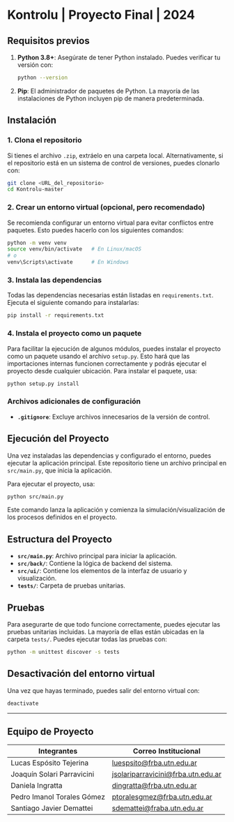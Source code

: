 # Kontrolu | Proyecto Final | 2024

## Requisitos previos

1. **Python 3.8+**: Asegúrate de tener Python instalado. Puedes verificar tu versión con:
   ```bash
   python --version
   ```
2. **Pip**: El administrador de paquetes de Python. La mayoría de las instalaciones de Python incluyen pip de manera predeterminada.

## Instalación

### 1. Clona el repositorio

Si tienes el archivo `.zip`, extráelo en una carpeta local. Alternativamente, si el repositorio está en un sistema de control de versiones, puedes clonarlo con:

```bash
git clone <URL_del_repositorio>
cd Kontrolu-master
```

### 2. Crear un entorno virtual (opcional, pero recomendado)

Se recomienda configurar un entorno virtual para evitar conflictos entre paquetes. Esto puedes hacerlo con los siguientes comandos:

```bash
python -m venv venv
source venv/bin/activate   # En Linux/macOS
# o
venv\Scripts\activate      # En Windows
```

### 3. Instala las dependencias

Todas las dependencias necesarias están listadas en `requirements.txt`. Ejecuta el siguiente comando para instalarlas:

```bash
pip install -r requirements.txt
```

### 4. Instala el proyecto como un paquete

Para facilitar la ejecución de algunos módulos, puedes instalar el proyecto como un paquete usando el archivo `setup.py`. Esto hará que las importaciones internas funcionen correctamente y podrás ejecutar el proyecto desde cualquier ubicación. Para instalar el paquete, usa:

```bash
python setup.py install
```

### Archivos adicionales de configuración
- **`.gitignore`**: Excluye archivos innecesarios de la versión de control.

## Ejecución del Proyecto

Una vez instaladas las dependencias y configurado el entorno, puedes ejecutar la aplicación principal. Este repositorio tiene un archivo principal en `src/main.py`, que inicia la aplicación.

Para ejecutar el proyecto, usa:

```bash
python src/main.py
```

Este comando lanza la aplicación y comienza la simulación/visualización de los procesos definidos en el proyecto.

## Estructura del Proyecto

- **`src/main.py`**: Archivo principal para iniciar la aplicación.
- **`src/back/`**: Contiene la lógica de backend del sistema.
- **`src/ui/`**: Contiene los elementos de la interfaz de usuario y visualización.
- **`tests/`**: Carpeta de pruebas unitarias.

## Pruebas

Para asegurarte de que todo funcione correctamente, puedes ejecutar las pruebas unitarias incluidas. La mayoría de ellas están ubicadas en la carpeta `tests/`. Puedes ejecutar todas las pruebas con:

```bash
python -m unittest discover -s tests
```

## Desactivación del entorno virtual

Una vez que hayas terminado, puedes salir del entorno virtual con:

```bash
deactivate
```

---

## Equipo de Proyecto

| Integrantes  | Correo Institucional      |
| ------------- | ------------- |  
| Lucas Espósito Tejerina  | luespsito@frba.utn.edu.ar  |  
| Joaquín Solari Parravicini | jsolariparravicini@frba.utn.edu.ar | 
| Daniela Ingratta | dingratta@frba.utn.edu.ar |
| Pedro Imanol Torales Gómez |  ptoralesgmez@frba.utn.edu.ar|
| Santiago Javier Demattei | sdemattei@fraba.utn.edu.ar|

